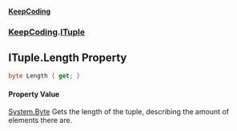 #### [KeepCoding](index.md 'index')
### [KeepCoding](KeepCoding.md 'KeepCoding').[ITuple](KeepCoding_ITuple.md 'KeepCoding.ITuple')
## ITuple.Length Property
```csharp
byte Length { get; }
```
#### Property Value
[System.Byte](https://docs.microsoft.com/en-us/dotnet/api/System.Byte 'System.Byte')
Gets the length of the tuple, describing the amount of elements there are.  
